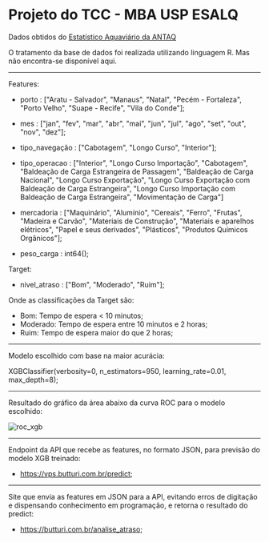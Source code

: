 # Projeto do TCC - MBA USP ESALQ

Dados obtidos do [Estatístico Aquaviário da ANTAQ](https://web3.antaq.gov.br/ea/sense/download.html#pt)

O tratamento da base de dados foi realizada utilizando linguagem R. Mas não encontra-se disponível aqui.

----------------------------------------------------------------------

Features:

  - porto : ["Aratu - Salvador", "Manaus", "Natal", "Pecém - Fortaleza", "Porto Velho", "Suape - Recife", "Vila do Conde"];
  
  - mes : ["jan", "fev", "mar", "abr", "mai", "jun", "jul", "ago", "set", "out", "nov", "dez"];
    
  - tipo_navegação : ["Cabotagem", "Longo Curso", "Interior"];
    
  - tipo_operacao : ["Interior", "Longo Curso Importação", "Cabotagem", "Baldeação de Carga Estrangeira de Passagem", "Baldeação de Carga Nacional", "Longo Curso Exportação", "Longo Curso Exportação com Baldeação de Carga Estrangeira", "Longo Curso Importação com Baldeação de Carga Estrangeira", "Movimentação de Carga"]
    
  - mercadoria : ["Maquinário", "Alumínio", "Cereais", "Ferro", "Frutas", "Madeira e Carvão", "Materiais de Construção", "Materiais e aparelhos elétricos", "Papel e seus derivados", "Plásticos", "Produtos Químicos Orgânicos"];
    
  - peso_carga : int64();


Target:


  - nivel_atraso : ["Bom", "Moderado", "Ruim"];


Onde as classificações da Target são:

  - Bom: Tempo de espera < 10 minutos;
  - Moderado: Tempo de espera entre 10 minutos e 2 horas;
  - Ruim: Tempo de espera maior do que 2 horas;


-----------------------------------------------------------------------------

Modelo escolhido com base na maior acurácia:

XGBClassifier(verbosity=0, n_estimators=950, learning_rate=0.01, max_depth=8);

-----------------------------------------------------------------------------

Resultado do gráfico da área abaixo da curva ROC para o modelo escolhido:

![roc_xgb](https://github.com/user-attachments/assets/92732b72-42de-4140-9d24-8ef5517f160b)

----------------------------------------------------------------------------

Endpoint da API que recebe as features, no formato JSON, para previsão do modelo XGB treinado:

  - https://vps.butturi.com.br/predict;

--------------------------------------------------------------------------

Site que envia as features em JSON para a API, evitando erros de digitação e dispensando conhecimento em programação, e retorna o resultado do predict:

  - https://butturi.com.br/analise_atraso;
